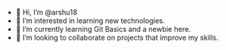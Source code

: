 - 👋 Hi, I’m @arshu18
- 👀 I’m interested in learning new technologies.
- 🌱 I’m currently learning Git Basics and a newbie here.
- 💞️ I’m looking to collaborate on projects that improve my skills.

<!---
arshu18/arshu18 is a ✨ special ✨ repository because its `README.md` (this file) appears on your GitHub profile.
You can click the Preview link to take a look at your changes.
--->
